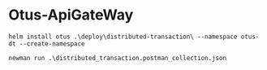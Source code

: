 # Otus-ApiGateWay

```shell
helm install otus .\deploy\distributed-transaction\ --namespace otus-dt --create-namespace
```

```shell
newman run .\distributed_transaction.postman_collection.json
```